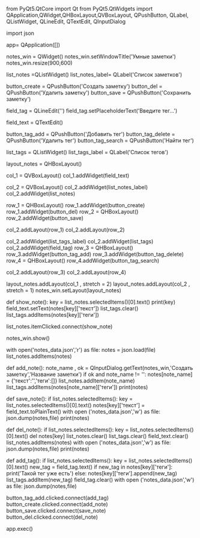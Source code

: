 from PyQt5.QtCore import Qt
from PyQt5.QtWidgets import QApplication,QWidget,QHBoxLayout,QVBoxLayout, QPushButton, QLabel, QListWidget, QLineEdit, QTextEdit, QInputDialog

import json

app= QApplication([])

notes_win = QWidget()
notes_win.setWindowTitle('Умные заметки')
notes_win.resize(900,600)

list_notes =QListWidget()
list_notes_label= QLabel('Список заметков')

button_create = QPushButton('Создать заметку')
button_del = QPushButton('Удалить заметку')
button_save = QPushButton('Сохранить заметку')

field_tag = QLineEdit('')
field_tag.setPlaceholderText('Введите тег...')

field_text = QTextEdit()

button_tag_add = QPushButton('Добавить тег')
button_tag_delete = QPushButton('Удалить тег')
button_tag_search = QPushButton('Найти тег')

list_tags = QListWidget()
list_tags_label = QLabel('Список тегов')

layout_notes = QHBoxLayout()

col_1 = QVBoxLayout()
col_1.addWidget(field_text)

col_2 = QVBoxLayout()
col_2.addWidget(list_notes_label)
col_2.addWidget(list_notes)

row_1 = QHBoxLayout()
row_1.addWidget(button_create)
row_1.addWidget(button_del)
row_2 = QHBoxLayout()
row_2.addWidget(button_save)

col_2.addLayout(row_1)
col_2.addLayout(row_2)

col_2.addWidget(list_tags_label)
col_2.addWidget(list_tags)
col_2.addWidget(field_tag)
row_3 = QHBoxLayout()
row_3.addWidget(button_tag_add)
row_3.addWidget(button_tag_delete)
row_4 = QHBoxLayout()
row_4.addWidget(button_tag_search)

col_2.addLayout(row_3)
col_2.addLayout(row_4)

layout_notes.addLayout(col_1 , stretch = 2)
layout_notes.addLayout(col_2 , stretch = 1)
notes_win.setLayout(layout_notes)

def show_note():
    key = list_notes.selectedItems()[0].text()
    print(key)
    field_text.setText(notes[key]['текст'])
    list_tags.clear()
    list_tags.addItems(notes[key]['теги'])

list_notes.itemClicked.connect(show_note)

notes_win.show()

with open('notes_data.json','r') as file:
    notes = json.load(file)
list_notes.addItems(notes)

def add_note():
    note_name , ok = QInputDialog.getText(notes_win,'Создать заметку','Название заметки')
    if ok and note_name != '':
        notes[note_name] = {'текст':'','теги':[]}
        list_notes.addItem(note_name)
        list_tags.addItems(notes[note_name]['теги'])
        print(notes)

def save_note():
    if list_notes.selectedItems():
        key = list_notes.selectedItems()[0].text()
        notes[key]['текст'] = field_text.toPlainText()
        with open ('notes_data.json','w') as file:
            json.dump(notes,file)
        print(notes)

def del_note():
    if list_notes.selectedItems():
        key = list_notes.selectedItems()[0].text()
        del notes[key]
        list_notes.clear()
        list_tags.clear()
        field_text.clear()
        list_notes.addItems(notes)
        with open ('notes_data.json','w') as file:
            json.dump(notes,file)
        print(notes)

def add_tag():
    if list_notes.selectedItems():
        key = list_notes.selectedItems()[0].text()
        new_tag = field_tag.text()
        if new_tag in notes[key]['теги']:
            print('Такой тег уже есть')
        else:
            notes[key]['теги'].append(new_tag)
            list_tags.addItem(new_tag)
            field_tag.clear()
            with open ('notes_data.json','w') as file:
                json.dump(notes,file)


        



button_tag_add.clicked.connect(add_tag)
button_create.clicked.connect(add_note)
button_save.clicked.connect(save_note)
button_del.clicked.connect(del_note)


app.exec()
